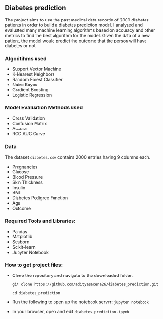 ## Diabetes prediction
 The project aims to use the past medical data records of 2000 diabetes patients in order to build a diabetes prediction model. I analyzed and evaluated many machine learning algorithms based on accuracy and other metrics to find the best algorithm for the model. Given the data of a new patient, the model would predict the outcome that the person will have diabetes or not.

### Algoritihms used
* Support Vector Machine
* K-Nearest Neighbors
* Random Forest Classifier
* Naive Bayes
* Gradient Boosting
* Logistic Regression

### Model Evaluation Methods used
* Cross Validation
* Confusion Matrix
* Accura
* ROC AUC Curve

### Data
The dataset ```diabetes.csv``` contains 2000 entries having 9 columns each.
* Pregnancies
* Glucose   
* Blood Pressure               
* Skin Thickness               
* Insulin                     
* BMI                         
* Diabetes Pedigree Function    
* Age                         
* Outcome             

### Required Tools and Libraries:
* Pandas
* Matplotlib
* Seaborn
* Scikit-learn
* Jupyter Notebook

### How to get project files:

* Clone the repository and navigate to the downloaded folder.

  ```git clone https://github.com/adityasaxena26/diabetes_prediction.git```

  ```cd diabetes_prediction```

* Run the following to open up the notebook server: ```jupyter notebook```

* In your browser, open and edit ```diabetes_prediction.ipynb```
